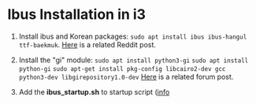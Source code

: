 # Ibus Installation in i3


1. Install ibus and Korean packages: `sudo apt install ibus ibus-hangul ttf-baekmuk`. [Here](https://www.reddit.com/r/i3wm/comments/5i3hsl/i_cant_type_in_korean_without_logging_into_gnome/) is a related Reddit post.

2. Install the "gi" module: 
	`sudo apt install python3-gi`
	`sudo apt install python-gi`
	`sudo apt-get install pkg-config libcairo2-dev gcc python3-dev libgirepository1.0-dev`
[Here](https://askubuntu.com/questions/80448/what-would-cause-the-gi-module-to-be-missing-from-python) is a related forum post.

3. Add the **ibus_startup.sh** to startup script ([info](https://linuxconfig.org/how-to-automatically-execute-shell-script-at-startup-boot-on-systemd-linux)
